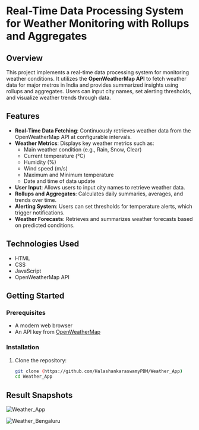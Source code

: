 # Real-Time Data Processing System for Weather Monitoring with Rollups and Aggregates

## Overview

This project implements a real-time data processing system for monitoring weather conditions. It utilizes the **OpenWeatherMap API** to fetch weather data for major metros in India and provides summarized insights using rollups and aggregates. Users can input city names, set alerting thresholds, and visualize weather trends through data.

## Features

- **Real-Time Data Fetching**: Continuously retrieves weather data from the OpenWeatherMap API at configurable intervals.
- **Weather Metrics**: Displays key weather metrics such as:
  - Main weather condition (e.g., Rain, Snow, Clear)
  - Current temperature (°C)
  - Humidity (%)
  - Wind speed (m/s)
  - Maximum and Minimum temperature
  - Date and time of data update
- **User Input**: Allows users to input city names to retrieve weather data.
- **Rollups and Aggregates**: Calculates daily summaries, averages, and trends over time.
- **Alerting System**: Users can set thresholds for temperature alerts, which trigger notifications.
- **Weather Forecasts**: Retrieves and summarizes weather forecasts based on predicted conditions.

## Technologies Used

- HTML
- CSS
- JavaScript
- OpenWeatherMap API


## Getting Started

### Prerequisites

- A modern web browser
- An API key from [OpenWeatherMap](https://openweathermap.org/)

### Installation

1. Clone the repository:
   ```bash
   git clone (https://github.com/HalashankaraswamyPBM/Weather_App)
   cd Weather_App

## Result Snapshots
![Weather_App](https://github.com/user-attachments/assets/47d63b1c-925e-4294-8409-224d0e06a183)


![Weather_Bengaluru](https://github.com/user-attachments/assets/cff693b9-f5ba-41c5-86b5-f7be877c92f3)
